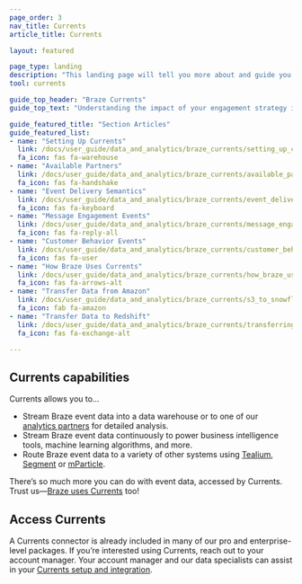 ```yaml
---
page_order: 3
nav_title: Currents
article_title: Currents

layout: featured

page_type: landing
description: "This landing page will tell you more about and guide you to articles related to the Braze data product called Currents."
tool: currents

guide_top_header: "Braze Currents"
guide_top_text: "Understanding the impact of your engagement strategy is critical in informing your iteration and optimization of your communications with your users. To ensure that this valuable engagement data is tightly integrated with the rest of your operations and help amplify your investment in data science, the Braze platform tracks a wide array of event data from your integration for analysis, retargeting, and other use-cases elsewhere within your own systems. <br> <br>The Currents tool is a real time data stream of your engagement events that is the most robust, yet most granular export out of the Braze platform. It provides you data in an Avro file type to one of our many <a href='https://www.braze.com/docs/user_guide/data_and_analytics/braze_currents/available_partners/'>data partners</a>, empowering you to use the unique and valuable data Braze creates to power your BI and analytics efforts in other best-in-class platforms."

guide_featured_title: "Section Articles"
guide_featured_list:
- name: "Setting Up Currents"
  link: /docs/user_guide/data_and_analytics/braze_currents/setting_up_currents/
  fa_icon: fas fa-warehouse
- name: "Available Partners"
  link: /docs/user_guide/data_and_analytics/braze_currents/available_partners/
  fa_icon: fas fa-handshake
- name: "Event Delivery Semantics"
  link: /docs/user_guide/data_and_analytics/braze_currents/event_delivery_semantics/
  fa_icon: fas fa-keyboard
- name: "Message Engagement Events"
  link: /docs/user_guide/data_and_analytics/braze_currents/message_engagement_events/
  fa_icon: fas fa-reply-all
- name: "Customer Behavior Events"
  link: /docs/user_guide/data_and_analytics/braze_currents/customer_behavior_events/
  fa_icon: fas fa-user
- name: "How Braze Uses Currents"
  link: /docs/user_guide/data_and_analytics/braze_currents/how_braze_uses_currents/
  fa_icon: fas fa-arrows-alt
- name: "Transfer Data from Amazon"
  link: /docs/user_guide/data_and_analytics/braze_currents/s3_to_snowflake/
  fa_icon: fab fa-amazon
- name: "Transfer Data to Redshift"
  link: /docs/user_guide/data_and_analytics/braze_currents/transferring_data_to_redshift/
  fa_icon: fas fa-exchange-alt

---
```


## Currents capabilities

Currents allows you to…
* Stream Braze event data into a data warehouse or to one of our [analytics partners]({{site.baseurl}}/user_guide/data_and_analytics/braze_currents/available_partners/) for detailed analysis.
* Stream Braze event data continuously to power business intelligence tools, machine learning algorithms, and more.
* Route Braze event data to a variety of other systems using [Tealium]({{site.baseurl}}/partners/data_and_infrastructure_agility/customer_data_platform/tealium/tealium/), [Segment]({{site.baseurl}}/partners/data_and_infrastructure_agility/customer_data_platform/segment/segment/) or [mParticle]({{site.baseurl}}/partners/data_and_infrastructure_agility/customer_data_platform/mParticle/mparticle_for_currents/).

There’s so much more you can do with event data, accessed by Currents. Trust us—[Braze uses Currents]({{site.baseurl}}/user_guide/data_and_analytics/braze_currents/how_braze_uses_currents/) too!

## Access Currents

A Currents connector is already included in many of our pro and enterprise-level packages. If you’re interested using Currents, reach out to your account manager. Your account manager and our data specialists can assist in your [Currents setup and integration]({{site.baseurl}}/user_guide/data_and_analytics/braze_currents/setting_up_currents/).

<br><br>